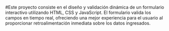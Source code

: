 #Este proyecto consiste en el diseño y validación dinámica de un formulario interactivo utilizando HTML, CSS y JavaScript.
El formulario valida los campos en tiempo real, ofreciendo una mejor experiencia para el usuario al proporcionar retroalimentación inmediata sobre los datos ingresados.

